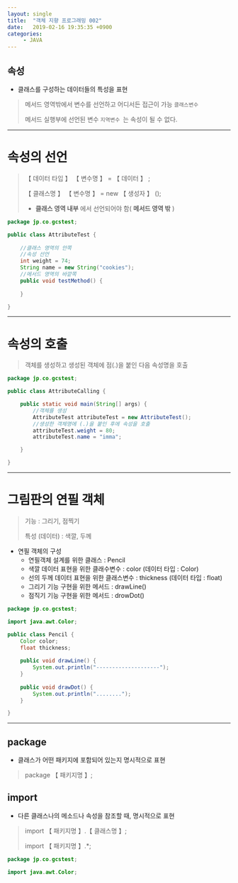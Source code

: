```yaml
---
layout: single
title:  "객체 지향 프로그래밍 002"
date:   2019-02-16 19:35:35 +0900
categories:
     - JAVA
---
```

## 속성 

* 클래스를 구성하는 데이터들의 특성을 표현

> 메서드 영역밖에서 변수를 선언하고 어디서든 접근이 가능 `클래스변수 `
>
> 메서드 실행부에 선언된 변수 `지역변수 `는 속성이 될 수 없다.

---

# 속성의 선언
> 【 데이터 타입 】 【 변수명 】  =  【 데이터 】 ;
>
> 【 클래스명 】 【 변수명 】  = new 【 생성자 】 ();
> * **클래스 영역 내부** 에서 선언되어야 함( **메서드 영역 밖**  )

``` java
package jp.co.gcstest;

public class AttributeTest {
	
	//클래스 영역의 안쪽
	//속성 선언
	int weight = 74;
	String name = new String("cookies");
	//메서드 영역의 바깥쪽 
	public void testMethod() {
		
	}

}
```

---

# 속성의 호출
> 객체를 생성하고 생성된 객체에 점(.)을 붙인 다음 속성명을 호출

``` java
package jp.co.gcstest;

public class AttributeCalling {

	public static void main(String[] args) {
		//객체를 생성
		AttributeTest attributeTest = new AttributeTest();
		//생성한 객체명에 (.)을 붙인 후에 속성을 호출
		attributeTest.weight = 80;
		attributeTest.name = "imma";

	}

}
```

---

# 그림판의 연필 객체
> 기능 : 그리기, 점찍기
>
> 특성 (데이터) : 색깔, 두께


* 연필 객체의 구성
    * 연필객체 설계를 위한 클래스 : Pencil
    * 색깔 데이터 표현을 위한 클래수변수 : color (데이터 타입 : Color)
    * 선의 두께 데이터 표현을 위한 클래스변수 : thickness (데이터 타입 : float)
    * 그리기 기능 구현을 위한 메서드 : drawLine()
    * 점직기 기능 구현을 위한 메서드 : drowDot()

``` java
package jp.co.gcstest;

import java.awt.Color;

public class Pencil {
	Color color;
	float thickness;
	
	public void drawLine() {
		System.out.println("--------------------");
	}
	
	public void drawDot() {
		System.out.println("........");
	}

}
```

---

## package
* 클래스가 어떤 패키지에 포함되어 있는지 명시적으로 표현

> package 【 패키지명 】;

## import
* 다른 클래스나의 메소드나 속성을 참조할 때, 명시적으로 표현

> import 【 패키지명 】.【 클래스명 】;
>
> import 【 패키지명 】.*;

``` java
package jp.co.gcstest;

import java.awt.Color;
```